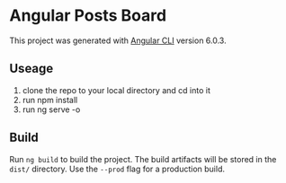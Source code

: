 # Angular Posts Board

This project was generated with [Angular CLI](https://github.com/angular/angular-cli) version 6.0.3.

## Useage

1. clone the repo to your local directory and cd into it
2. run npm install
3. run ng serve -o


## Build

Run `ng build` to build the project. The build artifacts will be stored in the `dist/` directory. Use the `--prod` flag for a production build.

